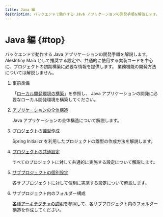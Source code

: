 ```yaml
---
title: Java 編
description: バックエンドで動作する Java アプリケーションの開発手順を解説します。
---
```


# Java 編 {#top}

バックエンドで動作する Java アプリケーションの開発手順を解説します。
AlesInfiny Maia として推奨する設定や、共通的に使用する実装コードを中心に、プロジェクトの初期構築に必要な情報を提供します。
業務機能の開発方法については解説しません。

1. 事前準備

    「[ローカル開発環境の構築](../../how-to-develop/local-environment/index.md)」を参照し、 Java アプリケーションの開発に必要なローカル開発環境を構築してください。

1. [アプリケーションの全体構造](./application-structure.md)

    Java アプリケーションの全体構造について解説します。

1. [プロジェクトの雛型作成](./create-project.md)

    Spring Initializr を利用したプロジェクトの雛型の作成方法を解説します。

1. [プロジェクトの共通設定](./common-project-settings.md)

    すべてのプロジェクトに対して共通的に実施する設定について解説します。

1. [サブプロジェクトの個別設定](./sub-project-settings.md)

    各サブプロジェクトに対して個別に実施する設定について解説します。

1. サブプロジェクト内のフォルダー構成

    [各種アーキテクチャの説明](../../../app-architecture/index.md)を参照して、各サブプロジェクト内のフォルダー構造を作成してください。
